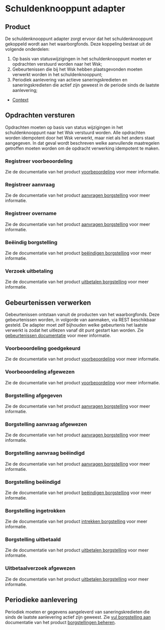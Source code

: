 # Schuldenknooppunt adapter

## Product

De schuldenknooppunt adapter zorgt ervoor dat het schuldenknooppunt gekoppeld wordt aan het waarborgfonds. Deze koppeling bestaat uit de volgende onderdelen:

1. Op basis van statuswijzigingen in het schuldenknooppunt moeten er opdrachten verstuurd worden naar het Wsk;
1. Gebeurtenissen die bij het Wsk hebben plaatsgevonden moeten verwerkt worden in het schuldenknooppunt;
1. Periodiek aanlevering van actieve saneringskredieten en saneringskredieten die actief zijn geweest in de periode sinds de laatste aanlevering;

* [Context](context.puml)

## Opdrachten versturen

Opdrachten moeten op basis van status wijzigingen in het schuldenknooppunt naar het Wsk verstuurd worden. Alle opdrachten worden idempotent door het Wsk verwerkt, maar niet als het anders staat aangegeven. In dat geval wordt beschreven welke aanvullende maatregelen getroffen moeten worden om de opdracht verwerking idempotent te maken.

### Registreer voorbeoordeling

Zie de documentatie van het product [voorbeoordeling] voor meer informatie.

### Registreer aanvraag

Zie de documentatie van het product [aanvragen borgstelling] voor meer informatie.

### Registreer overname

Zie de documentatie van het product [aanvragen borgstelling] voor meer informatie.

### Beëindig borgstelling

Zie de documentatie van het product [beëindigen borgstelling] voor meer informatie.

### Verzoek uitbetaling

Zie de documentatie van het product [uitbetalen borgstelling] voor meer informatie.

## Gebeurtenissen verwerken

Gebeurtenissen ontstaan vanuit de producten van het waarborgfonds. Deze gebeurtenissen worden, in volgorde van aanmaken, via REST beschikbaar gesteld. De adapter moet zelf bijhouden welke gebeurtenis het laatste verwerkt is zodat het uitlezen vanaf dit punt gestart kan worden. Zie [gebeurtenissen documentatie] voor meer informatie.

### Voorbeoordeling goedgekeurd

Zie de documentatie van het product [voorbeoordeling] voor meer informatie.

### Voorbeoordeling afgewezen

Zie de documentatie van het product [voorbeoordeling] voor meer informatie.

### Borgstelling afgegeven

Zie de documentatie van het product [aanvragen borgstelling] voor meer informatie.

### Borgstelling aanvraag afgewezen

Zie de documentatie van het product [aanvragen borgstelling] voor meer informatie.

### Borgstelling aanvraag beëindigd

Zie de documentatie van het product [aanvragen borgstelling] voor meer informatie.

### Borgstelling beëindigd

Zie de documentatie van het product [beëindigen borgstelling] voor meer informatie.

### Borgstelling ingetrokken

Zie de documentatie van het product [intrekken borgstelling] voor meer informatie.

### Borgstelling uitbetaald

Zie de documentatie van het product [uitbetalen borgstelling] voor meer informatie.

### Uitbetaalverzoek afgewezen

Zie de documentatie van het product [uitbetalen borgstelling] voor meer informatie.

## Periodieke aanlevering

Periodiek moeten er gegevens aangeleverd van saneringskredieten die sinds de laatste aanlevering actief zijn geweest. Zie [vul borgstelling aan] documentatie van het product [borgstellingen beheren].

[voorbeoordeling]: ../../producten/voorbeoordeling/index.md
[aanvragen borgstelling]: ../../producten/aanvragen-borgstelling/index.md
[beëindigen borgstelling]: ../../producten/beeindigen-borgstelling/index.md
[intrekken borgstelling]: ../../producten/intrekken-borgstelling/index.md
[uitbetalen borgstelling]: ../../producten/uitbetalen-borgstelling/index.md
[gebeurtenissen documentatie]: ../../producten/gebeurtenissen/index.md
[borgstellingen beheren]: ../../producten/borgstellingen-beheren/index.md
[vul borgstelling aan]: ../../producten/borgstellingen-beheren/index.md#vul-borgstelling(en)-aan